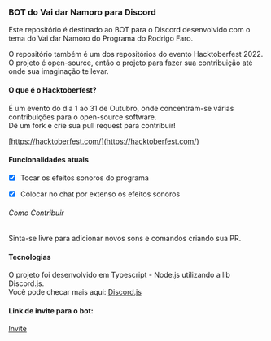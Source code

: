 ### BOT do Vai dar Namoro para Discord
Este repositório é destinado ao BOT para o Discord desenvolvido com o tema do Vai dar Namoro do Programa do Rodrigo Faro.

O repositório também é um dos repositórios do evento Hacktoberfest 2022. <br> O projeto é open-source, então o projeto para fazer sua contribuição até onde sua imaginação te levar.

#### O que é o Hacktoberfest?
É um evento do dia 1 ao 31 de Outubro, onde concentram-se várias contribuições para o open-source software. <br> Dê um fork e crie sua pull request para contribuir!

[https://hacktoberfest.com/](https://hacktoberfest.com/)

#### Funcionalidades atuais
- [x] Tocar os efeitos sonoros do programa
- [x] Colocar no chat por extenso os efeitos sonoros


###### Como Contribuir
Sinta-se livre para adicionar novos sons e comandos criando sua PR.

#### Tecnologias
O projeto foi desenvolvido em Typescript - Node.js utilizando a lib Discord.js. <br>
Você pode checar mais aqui: [Discord.js](https://discord.js.org/#/)

#### Link de invite para o bot:
[Invite](https://discord.com/oauth2/authorize?client_id=1023996609564004434&permissions=8&scope=bot)
